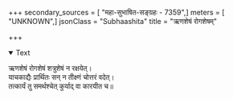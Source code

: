 +++
secondary_sources = [ "महा-सुभाषित-सङ्ग्रहः - 7359",]
meters = [ "UNKNOWN",]
jsonClass = "Subhaashita"
title = "ऋणशेषं रोगशेषम्"

+++

<details open><summary>Text</summary>

ऋणशेषं रोगशेषं शत्रुशेषं न रक्षयेत्।  
याचकाद्यैः प्रार्थितः सन् न तीक्ष्णं चोत्तरं वदेत्।  
तत्कार्यं तु समर्थश्चेत् कुर्याद् वा कारयीत च॥
</details>
